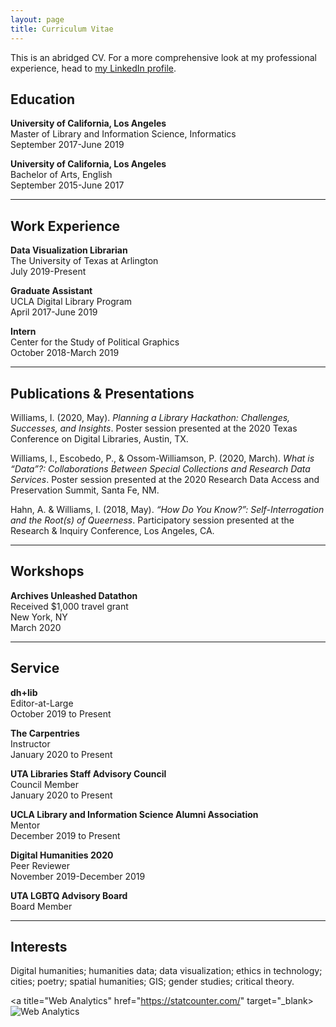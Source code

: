 ```yaml
---
layout: page
title: Curriculum Vitae
---
```


This is an abridged CV. For a more comprehensive look at my professional experience, head to [my LinkedIn profile](https://www.linkedin.com/in/isaac-williams-40130914a/).

## Education

**University of California, Los Angeles**
<br>Master of Library and Information Science, Informatics
<br>September 2017-June 2019

**University of California, Los Angeles**
<br>Bachelor of Arts, English
<br>September 2015-June 2017

---

## Work Experience

**Data Visualization Librarian**
<br>The University of Texas at Arlington
<br>July 2019-Present

**Graduate Assistant**
<br>UCLA Digital Library Program
<br>April 2017-June 2019

**Intern**
<br>Center for the Study of Political Graphics
<br>October 2018-March 2019

---

## Publications & Presentations

Williams, I. (2020, May). *Planning a Library Hackathon: Challenges, Successes, and Insights*. Poster session presented at the 2020 Texas Conference on Digital Libraries, Austin, TX.

Williams, I., Escobedo, P., & Ossom-Williamson, P. (2020, March). *What is “Data”?: Collaborations Between Special Collections and Research Data Services*. Poster session presented at the 2020 Research Data Access and Preservation Summit, Santa Fe, NM.

Hahn, A. & Williams, I. (2018, May). *“How Do You Know?”: Self-Interrogation and the Root(s) of Queerness*. Participatory session presented at the Research & Inquiry Conference, Los Angeles, CA.

---

## Workshops

**Archives Unleashed Datathon**
<br>Received $1,000 travel grant
<br>New York, NY
<br>March 2020

---

## Service

**dh+lib**
<br>Editor-at-Large
<br>October 2019 to Present

**The Carpentries**
<br>Instructor
<br>January 2020 to Present

**UTA Libraries Staff Advisory Council**
<br>Council Member
<br>January 2020 to Present

**UCLA Library and Information Science Alumni Association**
<br>Mentor
<br>December 2019 to Present

**Digital Humanities 2020**
<br>Peer Reviewer
<br>November 2019-December 2019

**UTA LGBTQ Advisory Board**
<br>Board Member

---

## Interests

Digital humanities; humanities data; data visualization; ethics in technology; cities; poetry; spatial humanities; GIS; gender studies; critical theory.

<!-- Default Statcounter code for Isawil.github.io
https://isawil.github.io -->
<script type="text/javascript">
var sc_project=11863955;
var sc_invisible=1;
var sc_security="f1c0a47a";
</script>
<script type="text/javascript"
src="https://www.statcounter.com/counter/counter.js"
async></script>
<noscript><div class="statcounter"><a title="Web Analytics"
href="https://statcounter.com/" target="_blank><img
class="statcounter"
src="https://c.statcounter.com/11863955/0/f1c0a47a/1/"
alt="Web Analytics"></a></div></noscript>
<!-- End of Statcounter Code -->
